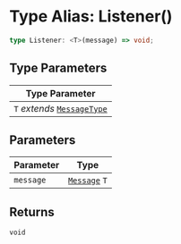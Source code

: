 # Type Alias: Listener()

```ts
type Listener: <T>(message) => void;
```

## Type Parameters

| Type Parameter                                                                  |
| ------------------------------------------------------------------------------- |
| `T` *extends* [`MessageType`](../../Message.types/enumerations/message-type.md) |

## Parameters

| Parameter | Type                                                         |
| --------- | ------------------------------------------------------------ |
| `message` | [`Message`](../../Message.types/type-aliases/Message.md) `T` |

## Returns

`void`
